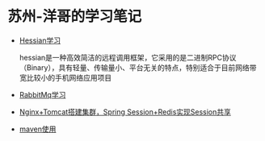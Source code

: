 # 苏州-洋哥的学习笔记

- [Hessian学习](https://github.com/hy1404381881/hy1404381881.github.io/blob/master/Hessian/Hessian.md)
 
     hessian是一种高效简洁的远程调用框架，它采用的是二进制RPC协议（Binary），具有轻量、传输量小、平台无关的特点，特别适合于目前网络带宽比较小的手机网络应用项目

- [RabbitMq学习](https://github.com/hy1404381881/hy1404381881.github.io/blob/master/RabbitMQ/RabbitMQ.md)

- [Nginx+Tomcat搭建集群，Spring Session+Redis实现Session共享](https://github.com/hy1404381881/hy1404381881.github.io/blob/master/Nginx%2BTomcat%E6%90%AD%E5%BB%BA%E9%9B%86%E7%BE%A4%EF%BC%8CSpring%20Session%2BRedis%E5%AE%9E%E7%8E%B0Session%E5%85%B1%E4%BA%AB/Nginx%2BRedis%2BTomcat%E5%AE%9E%E7%8E%B0%E8%B4%9F%E8%BD%BD%E5%9D%87%E8%A1%A1%E5%92%8CSession%E5%85%B1%E4%BA%AB.md)

- [maven使用](https://github.com/hy1404381881/hy1404381881.github.io/blob/master/Maven/Maven%E5%AD%A6%E4%B9%A0.md)